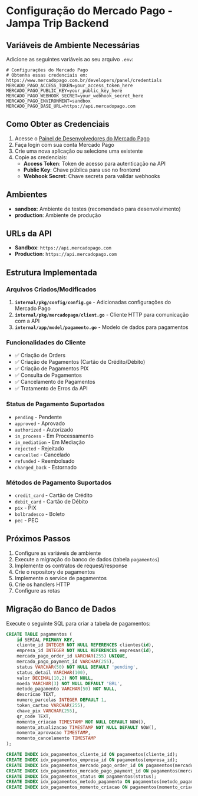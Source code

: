 # Configuração do Mercado Pago - Jampa Trip Backend

## Variáveis de Ambiente Necessárias

Adicione as seguintes variáveis ao seu arquivo `.env`:

```env
# Configurações do Mercado Pago
# Obtenha essas credenciais em: https://www.mercadopago.com.br/developers/panel/credentials
MERCADO_PAGO_ACCESS_TOKEN=your_access_token_here
MERCADO_PAGO_PUBLIC_KEY=your_public_key_here
MERCADO_PAGO_WEBHOOK_SECRET=your_webhook_secret_here
MERCADO_PAGO_ENVIRONMENT=sandbox
MERCADO_PAGO_BASE_URL=https://api.mercadopago.com
```

## Como Obter as Credenciais

1. Acesse o [Painel de Desenvolvedores do Mercado Pago](https://www.mercadopago.com.br/developers/panel/credentials)
2. Faça login com sua conta Mercado Pago
3. Crie uma nova aplicação ou selecione uma existente
4. Copie as credenciais:
   - **Access Token**: Token de acesso para autenticação na API
   - **Public Key**: Chave pública para uso no frontend
   - **Webhook Secret**: Chave secreta para validar webhooks

## Ambientes

- **sandbox**: Ambiente de testes (recomendado para desenvolvimento)
- **production**: Ambiente de produção

## URLs da API

- **Sandbox**: `https://api.mercadopago.com`
- **Production**: `https://api.mercadopago.com`

## Estrutura Implementada

### Arquivos Criados/Modificados

1. **`internal/pkg/config/config.go`** - Adicionadas configurações do Mercado Pago
2. **`internal/pkg/mercadopago/client.go`** - Cliente HTTP para comunicação com a API
3. **`internal/app/model/pagamento.go`** - Modelo de dados para pagamentos

### Funcionalidades do Cliente

- ✅ Criação de Orders
- ✅ Criação de Pagamentos (Cartão de Crédito/Débito)
- ✅ Criação de Pagamentos PIX
- ✅ Consulta de Pagamentos
- ✅ Cancelamento de Pagamentos
- ✅ Tratamento de Erros da API

### Status de Pagamento Suportados

- `pending` - Pendente
- `approved` - Aprovado
- `authorized` - Autorizado
- `in_process` - Em Processamento
- `in_mediation` - Em Mediação
- `rejected` - Rejeitado
- `cancelled` - Cancelado
- `refunded` - Reembolsado
- `charged_back` - Estornado

### Métodos de Pagamento Suportados

- `credit_card` - Cartão de Crédito
- `debit_card` - Cartão de Débito
- `pix` - PIX
- `bolbradesco` - Boleto
- `pec` - PEC

## Próximos Passos

1. Configure as variáveis de ambiente
2. Execute a migração do banco de dados (tabela `pagamentos`)
3. Implemente os contratos de request/response
4. Crie o repository de pagamentos
5. Implemente o service de pagamentos
6. Crie os handlers HTTP
7. Configure as rotas

## Migração do Banco de Dados

Execute o seguinte SQL para criar a tabela de pagamentos:

```sql
CREATE TABLE pagamentos (
    id SERIAL PRIMARY KEY,
    cliente_id INTEGER NOT NULL REFERENCES clientes(id),
    empresa_id INTEGER NOT NULL REFERENCES empresas(id),
    mercado_pago_order_id VARCHAR(255) UNIQUE,
    mercado_pago_payment_id VARCHAR(255),
    status VARCHAR(50) NOT NULL DEFAULT 'pending',
    status_detail VARCHAR(100),
    valor DECIMAL(10,2) NOT NULL,
    moeda VARCHAR(3) NOT NULL DEFAULT 'BRL',
    metodo_pagamento VARCHAR(50) NOT NULL,
    descricao TEXT,
    numero_parcelas INTEGER DEFAULT 1,
    token_cartao VARCHAR(255),
    chave_pix VARCHAR(255),
    qr_code TEXT,
    momento_criacao TIMESTAMP NOT NULL DEFAULT NOW(),
    momento_atualizacao TIMESTAMP NOT NULL DEFAULT NOW(),
    momento_aprovacao TIMESTAMP,
    momento_cancelamento TIMESTAMP
);

CREATE INDEX idx_pagamentos_cliente_id ON pagamentos(cliente_id);
CREATE INDEX idx_pagamentos_empresa_id ON pagamentos(empresa_id);
CREATE INDEX idx_pagamentos_mercado_pago_order_id ON pagamentos(mercado_pago_order_id);
CREATE INDEX idx_pagamentos_mercado_pago_payment_id ON pagamentos(mercado_pago_payment_id);
CREATE INDEX idx_pagamentos_status ON pagamentos(status);
CREATE INDEX idx_pagamentos_metodo_pagamento ON pagamentos(metodo_pagamento);
CREATE INDEX idx_pagamentos_momento_criacao ON pagamentos(momento_criacao);
```
